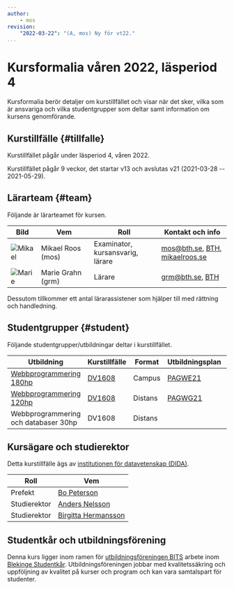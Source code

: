 ```yaml
---
author:
    - mos
revision:
    "2022-03-22": "(A, mos) Ny för vt22."
...
```

Kursformalia våren 2022, läsperiod 4
==================================

Kursformalia berör detaljer om kurstillfället och visar när det sker, vilka som är ansvariga och vilka studentgrupper som deltar samt information om kursens genomförande.

<!--more-->



Kurstillfälle {#tillfalle}
----------------------------------

Kurstillfället pågår under läsperiod 4, våren 2022.

Kurstillfället pågår 9 veckor, det startar v13 och avslutas v21 (2021-03-28 -- 2021-05-29).



Lärarteam {#team}
----------------------------------

Följande är lärarteamet för kursen.

| Bild    | Vem         | Roll | Kontakt och info |
|---------|-------------|-------|------------------|
| ![Mikael](https://mikaelroos.se/image/mos-tjaro.jpg?w=100&h=100&cf) | Mikael&nbsp;Roos (mos) | Examinator, kursansvarig, lärare | mos@bth.se, [BTH](https://www.bth.se/?s=mos&searchtype=employee), [mikaelroos.se](https://mikaelroos.se) |
| ![Marie](image/lararteam/marie.jpg?w=100&h=100&cf) | Marie&nbsp;Grahn (grm) | Lärare | grm@bth.se, [BTH](https://www.bth.se/?s=grm&searchtype=employee) |

Dessutom tillkommer ett antal lärarassistener som hjälper till med rättning och handledning.



Studentgrupper {#student}
----------------------------------

Följande studentgrupper/utbildningar deltar i kurstillfället.

| Utbildning | Kurstillfälle | Format | Utbildningsplan | Ansvarig |
|------------|--------------|--------|-----------------|----------|
| [Webbprogrammering 180hp](https://www.bth.se/utbildning/program-och-kurser/pagwe/?val=PAGWE21h) | [DV1608](https://www.bth.se/utbildning/program-och-kurser/kurser/20221/BGALU/) | Campus | [PAGWE21](http://edu.bth.se/utbildningsplaner/PAGWE_HT-21.pdf) | Mikael Roos mos@bth.se |
| [Webbprogrammering 120hp](https://www.bth.se/utbildning/program-och-kurser/pagwg/?val=PAGWG21h) | [DV1608](https://www.bth.se/utbildning/program-och-kurser/kurser/20221/BGTGF/) | Distans | [PAGWG21](http://edu.bth.se/utbildningsplaner/PAGWG_HT-21.pdf) | Mikael Roos mos@bth.se |
| Webbprogrammering och databaser 30hp | DV1608 | Distans |  | Mikael Roos mos@bth.se |



Kursägare och studierektor
----------------------------------

Detta kurstillfälle ägs av [institutionen för datavetenskap (DIDA)](https://www.bth.se/om-bth/organisation/fakulteten-for-datavetenskaper/dida/).

| Roll | Vem |
|------|-----|
| Prefekt | [Bo Peterson](https://www.bth.se/?s=bo+petersen&searchtype=employee) |
| Studierektor | [Anders Nelsson](https://www.bth.se/?s=Anders%20Nelsson&searchtype=employee) |
| Studierektor | [Birgitta Hermansson](https://www.bth.se/?s=Hermanson%2C+Birgitta+) |



Studentkår och utbildningsförening
----------------------------------

Denna kurs ligger inom ramen för [utbildningsföreningen BITS](https://www.bthstudent.se/utbildning/utbildningsforeningar/) arbete inom [Blekinge Studentkår](https://www.bthstudent.se/). Utbildningsföreningen jobbar med kvalitetssäkring och uppföljning av kvalitet på kurser och program och kan vara samtalspart för studenter.
